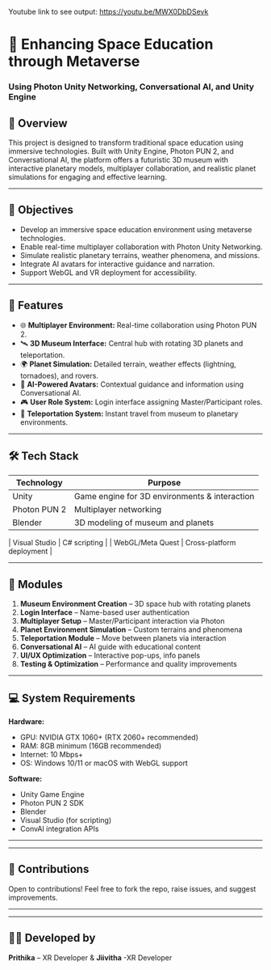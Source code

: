 Youtube link to see output:
https://youtu.be/MWX0DbDSevk


# 🚀 Enhancing Space Education through Metaverse  
### Using Photon Unity Networking, Conversational AI, and Unity Engine  

## 📌 Overview  
This project is designed to transform traditional space education using immersive technologies. Built with Unity Engine, Photon PUN 2, and Conversational AI, the platform offers a futuristic 3D museum with interactive planetary models, multiplayer collaboration, and realistic planet simulations for engaging and effective learning.

---

## 🎯 Objectives
- Develop an immersive space education environment using metaverse technologies.
- Enable real-time multiplayer collaboration with Photon Unity Networking.
- Simulate realistic planetary terrains, weather phenomena, and missions.
- Integrate AI avatars for interactive guidance and narration.
- Support WebGL and VR deployment for accessibility.

---

## 🧠 Features  
- 🌐 **Multiplayer Environment:** Real-time collaboration using Photon PUN 2.  
- 🛰 **3D Museum Interface:** Central hub with rotating 3D planets and teleportation.  
- 🌍 **Planet Simulation:** Detailed terrain, weather effects (lightning, tornadoes), and rovers.  
- 🤖 **AI-Powered Avatars:** Contextual guidance and information using Conversational AI.  
- 🎮 **User Role System:** Login interface assigning Master/Participant roles.  
- 🌌 **Teleportation System:** Instant travel from museum to planetary environments.

---

## 🛠️ Tech Stack  
| Technology | Purpose |
|------------|---------|
| Unity      | Game engine for 3D environments & interaction |
| Photon PUN 2 | Multiplayer networking |
| Blender    | 3D modeling of museum and planets |

| Visual Studio | C# scripting |
| WebGL/Meta Quest | Cross-platform deployment |

---

## 🧩 Modules  
1. **Museum Environment Creation** – 3D space hub with rotating planets  
2. **Login Interface** – Name-based user authentication  
3. **Multiplayer Setup** – Master/Participant interaction via Photon  
4. **Planet Environment Simulation** – Custom terrains and phenomena  
5. **Teleportation Module** – Move between planets via interaction
6. **Conversational AI** – AI guide with educational content 
7. **UI/UX Optimization** – Interactive pop-ups, info panels  
8. **Testing & Optimization** – Performance and quality improvements

---

## 💻 System Requirements  
**Hardware:**  
- GPU: NVIDIA GTX 1060+ (RTX 2060+ recommended)  
- RAM: 8GB minimum (16GB recommended)  
- Internet: 10 Mbps+  
- OS: Windows 10/11 or macOS with WebGL support  

**Software:**  
- Unity Game Engine  
- Photon PUN 2 SDK  
- Blender  
- Visual Studio (for scripting)  
- ConvAI integration APIs  

---


---

## 🤝 Contributions  
Open to contributions! Feel free to fork the repo, raise issues, and suggest improvements.  

---


---

## 👩‍🚀 Developed by  
**Prithika** – XR Developer &
**Jiivitha** -XR Developer
